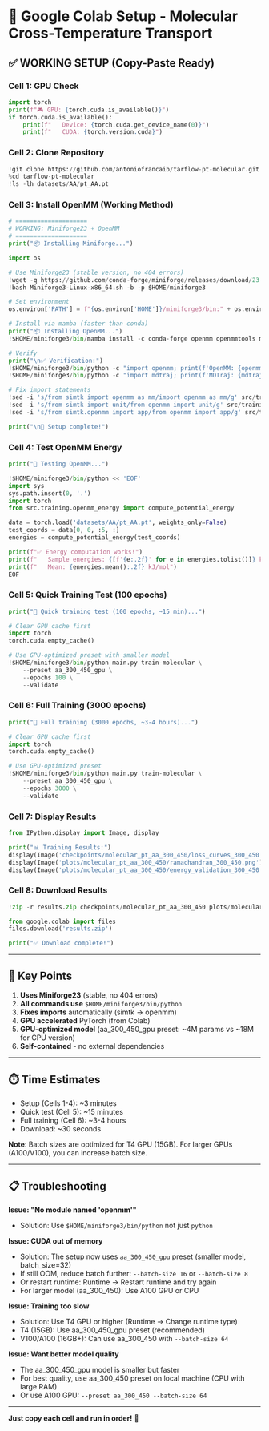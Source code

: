 # 🚀 Google Colab Setup - Molecular Cross-Temperature Transport

## ✅ WORKING SETUP (Copy-Paste Ready)

### Cell 1: GPU Check
```python
import torch
print(f"🎮 GPU: {torch.cuda.is_available()}")
if torch.cuda.is_available():
    print(f"   Device: {torch.cuda.get_device_name(0)}")
    print(f"   CUDA: {torch.version.cuda}")
```

### Cell 2: Clone Repository
```python
!git clone https://github.com/antoniofrancaib/tarflow-pt-molecular.git
%cd tarflow-pt-molecular
!ls -lh datasets/AA/pt_AA.pt
```

### Cell 3: Install OpenMM (Working Method)
```python
# ====================
# WORKING: Miniforge23 + OpenMM
# ====================
print("📦 Installing Miniforge...")

import os

# Use Miniforge23 (stable version, no 404 errors)
!wget -q https://github.com/conda-forge/miniforge/releases/download/23.11.0-0/Miniforge3-Linux-x86_64.sh
!bash Miniforge3-Linux-x86_64.sh -b -p $HOME/miniforge3

# Set environment
os.environ['PATH'] = f"{os.environ['HOME']}/miniforge3/bin:" + os.environ['PATH']

# Install via mamba (faster than conda)
print("📦 Installing OpenMM...")
!$HOME/miniforge3/bin/mamba install -c conda-forge openmm openmmtools mdtraj -y

# Verify
print("\n✅ Verification:")
!$HOME/miniforge3/bin/python -c "import openmm; print(f'OpenMM: {openmm.version.short_version}')"
!$HOME/miniforge3/bin/python -c "import mdtraj; print(f'MDTraj: {mdtraj.__version__}')"

# Fix import statements
!sed -i 's/from simtk import openmm as mm/import openmm as mm/g' src/training/openmm_energy.py
!sed -i 's/from simtk import unit/from openmm import unit/g' src/training/openmm_energy.py
!sed -i 's/from simtk.openmm import app/from openmm import app/g' src/training/openmm_energy.py

print("\n🎉 Setup complete!")
```

### Cell 4: Test OpenMM Energy
```python
print("🧪 Testing OpenMM...")

!$HOME/miniforge3/bin/python << 'EOF'
import sys
sys.path.insert(0, '.')
import torch
from src.training.openmm_energy import compute_potential_energy

data = torch.load('datasets/AA/pt_AA.pt', weights_only=False)
test_coords = data[0, 0, :5, :]
energies = compute_potential_energy(test_coords)

print(f"✅ Energy computation works!")
print(f"   Sample energies: {[f'{e:.2f}' for e in energies.tolist()]} kJ/mol")
print(f"   Mean: {energies.mean():.2f} kJ/mol")
EOF
```

### Cell 5: Quick Training Test (100 epochs)
```python
print("🚀 Quick training test (100 epochs, ~15 min)...")

# Clear GPU cache first
import torch
torch.cuda.empty_cache()

# Use GPU-optimized preset with smaller model
!$HOME/miniforge3/bin/python main.py train-molecular \
    --preset aa_300_450_gpu \
    --epochs 100 \
    --validate
```

### Cell 6: Full Training (3000 epochs)
```python
print("🚀 Full training (3000 epochs, ~3-4 hours)...")

# Clear GPU cache first
import torch
torch.cuda.empty_cache()

# Use GPU-optimized preset
!$HOME/miniforge3/bin/python main.py train-molecular \
    --preset aa_300_450_gpu \
    --epochs 3000 \
    --validate
```

### Cell 7: Display Results
```python
from IPython.display import Image, display

print("📊 Training Results:")
display(Image('checkpoints/molecular_pt_aa_300_450/loss_curves_300_450.png'))
display(Image('plots/molecular_pt_aa_300_450/ramachandran_300_450.png'))
display(Image('plots/molecular_pt_aa_300_450/energy_validation_300_450.png'))
```

### Cell 8: Download Results
```python
!zip -r results.zip checkpoints/molecular_pt_aa_300_450 plots/molecular_pt_aa_300_450 -q

from google.colab import files
files.download('results.zip')

print("✅ Download complete!")
```

---

## 🔑 Key Points

1. **Uses Miniforge23** (stable, no 404 errors)
2. **All commands use** `$HOME/miniforge3/bin/python` 
3. **Fixes imports** automatically (simtk → openmm)
4. **GPU accelerated** PyTorch (from Colab)
5. **GPU-optimized model** (aa_300_450_gpu preset: ~4M params vs ~18M for CPU version)
6. **Self-contained** - no external dependencies

---

## ⏱️ Time Estimates

- Setup (Cells 1-4): ~3 minutes
- Quick test (Cell 5): ~15 minutes
- Full training (Cell 6): ~3-4 hours
- Download: ~30 seconds

**Note**: Batch sizes are optimized for T4 GPU (15GB). For larger GPUs (A100/V100), you can increase batch size.

---

## 📋 Troubleshooting

**Issue: "No module named 'openmm'"**
- Solution: Use `$HOME/miniforge3/bin/python` not just `python`

**Issue: CUDA out of memory**
- Solution: The setup now uses `aa_300_450_gpu` preset (smaller model, batch_size=32)
- If still OOM, reduce batch further: `--batch-size 16` or `--batch-size 8`
- Or restart runtime: Runtime → Restart runtime and try again
- For larger model (aa_300_450): Use A100 GPU or CPU

**Issue: Training too slow**
- Solution: Use T4 GPU or higher (Runtime → Change runtime type)
- T4 (15GB): Use aa_300_450_gpu preset (recommended)
- V100/A100 (16GB+): Can use aa_300_450 with `--batch-size 64`

**Issue: Want better model quality**
- The aa_300_450_gpu model is smaller but faster
- For best quality, use aa_300_450 preset on local machine (CPU with large RAM)
- Or use A100 GPU: `--preset aa_300_450 --batch-size 64`

---

**Just copy each cell and run in order!** 🚀


